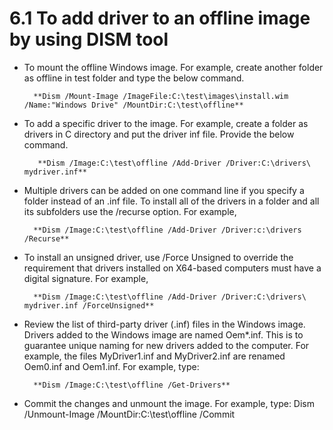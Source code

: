 # 6.1	To add driver to an offline image by using DISM tool

* To mount the offline Windows image. For example, create another folder as offline in test folder and type the below command.

        **Dism /Mount-Image /ImageFile:C:\test\images\install.wim   /Name:"Windows Drive" /MountDir:C:\test\offline**

* To add a specific driver to the image. For example, create a folder as drivers in C directory and put the driver inf file. Provide the below command.

         **Dism /Image:C:\test\offline /Add-Driver /Driver:C:\drivers\ mydriver.inf**

* Multiple drivers can be added on one command line if you specify a folder instead of an .inf file. To install all of the drivers in a folder and all its subfolders use the /recurse option. For example,

        **Dism /Image:C:\test\offline /Add-Driver /Driver:c:\drivers /Recurse**

* To install an unsigned driver, use /Force Unsigned to override the requirement that drivers installed on X64-based computers must have a digital signature. For example,

        **Dism /Image:C:\test\offline /Add-Driver /Driver:C:\drivers\ mydriver.inf /ForceUnsigned**

* Review the list of third-party driver \(.inf\) files in the Windows image. Drivers added to the Windows image are named Oem\*.inf. This is to guarantee unique naming for new drivers added to the computer. For example, the files MyDriver1.inf and MyDriver2.inf are renamed Oem0.inf and Oem1.inf. For example, type:

        **Dism /Image:C:\test\offline /Get-Drivers**

* Commit the changes and unmount the image. For example, type: Dism /Unmount-Image /MountDir:C:\test\offline /Commit

